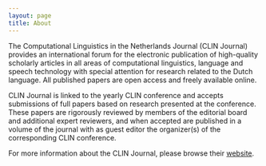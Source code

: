 ```yaml
---
layout: page
title: About
---
```


The Computational Linguistics in the Netherlands Journal (CLIN Journal) provides an international forum for the electronic publication of high-quality scholarly articles in all areas of computational linguistics, language and speech technology with special attention for research related to the Dutch language. All published papers are open access and freely available online.

CLIN Journal is linked to the yearly CLIN conference and accepts submissions of full papers based on research presented at the conference. These papers are rigorously reviewed by members of the editorial board and additional expert reviewers, and when accepted are published in a volume of the journal with as guest editor the organizer(s) of the corresponding CLIN conference.

For more information about the CLIN Journal, please browse their [website](https://www.clinjournal.org/clinj).
